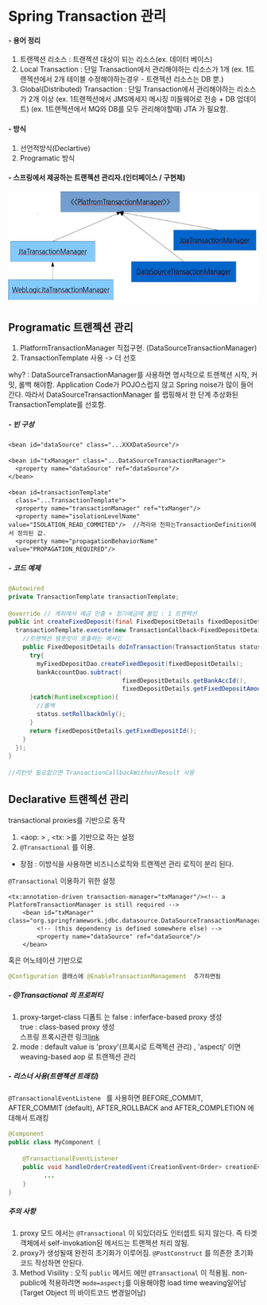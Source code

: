# Spring Transaction 관리

#### - 용어 정리
  1. 트랜젝션 리소스 : 트랜젝션 대상이 되는 리소스(ex. 데이터 베이스)
  2. Local Transaction : 단일 Transaction에서 관리해야하는 리소스가 1개
    (ex. 1트랜젝션에서 2개 테이블 수정해야하는경우 - 트랜젝션 리소스는 DB 뿐.)
  3. Global(Distributed) Transaction : 단일 Transaction에서 관리해야하는 리소스가 2개 이상
    (ex. 1트랜젝션에서 JMS메세지 메시징 미들웨어로 전송 + DB 업데이트)
    (ex. 1트랜젝션에서 MQ와 DB를 모두 관리해야할때)
    JTA 가 필요함.


#### - 방식
  1. 선언적방식(Declartive)
  2. Programatic 방식


#### - 스프링에서 제공하는 트랜젝션 관리자.(인터페이스 / 구현체)
  <img src='./txManagers.png'>


## Programatic 트랜젝션 관리
1. PlatformTransactionManager 직접구현. (DataSourceTransactionManager)
2. TransactionTemplate 사용 -> 더 선호


why? : DataSourceTransactionManager를 사용하면 명시적으로 트랜젝션 시작, 커밋, 롤백 해야함. Application Code가 POJO스럽지 않고 Spring noise가 많이 들어간다.
따라서 DataSourceTransactionManager 를 랩핑해서 한 단계 추상화된 TransactionTemplate를 선호함.


##### - 빈 구성  

```
<bean id="dataSource" class="...XXXDataSource"/>

<bean id="txManager" class="...DataSourceTransactionManager">
  <property name="dataSource" ref="dataSource"/>
</bean>

<bean id=transactionTemplate"
  class="...TransactionTemplate">
  <property name="transactionManager" ref="txManger"/>
  <property name="isolationLevelName" value="ISOLATION_READ_COMMITED"/>  //격리와 전파는TransactionDefinition에서 정의된 값.
  <property name="propagationBehaviorName" value="PROPAGATION_REQUIRED"/>
```

##### - 코드 예제  
```java
@Autowired
private TransactionTemplate transactionTemplate;

@override // 계죄에서 예금 인출 + 정기예금에 불입 : 1 트랜텍션
public int createFixedDeposit(final FixedDepositDetails fixedDepositDetails){
  transactionTemplate.execute(new TransactionCallback<FixedDepositDetails>(){
    //트랜젝션 템픗릿이 호출하는 메서드
    public FixedDepositDetails doInTransaction(TransactionStatus status){
      try{
        myFixedDepositDao.createFixedDeposit(fixedDepositDetails);
        bankAccountDao.subtract(
                                fixedDepositDetails.getBankAccId(),
                                fixedDepositDetails.getFixedDepositAmount());
      }catch(RuntimeException){
        //롤백
        status.setRollbackOnly();
      }
      return fixedDepositDetails.getFixedDepositId();
    }
  });
}

//리턴밧 필요없으면 TransactionCallbackWithoutResult 사용
```


## Declarative 트랜젝션 관리
transactional proxies를 기반으로 동작
1. <aop: >  , <tx: >를 기반으로 하는 설정
2. ```@Transactional``` 를 이용.
 - 장점 : 이방식을 사용하면 비즈니스로직와 트랜젝션 관리 로직이 분리 된다.

 ```@Transactional``` 이용하기 위한 설정
```
<tx:annotation-driven transaction-manager="txManager"/><!-- a PlatformTransactionManager is still required -->
    <bean id="txManager" class="org.springframework.jdbc.datasource.DataSourceTransactionManager">
        <!-- (this dependency is defined somewhere else) -->
        <property name="dataSource" ref="dataSource"/>
    </bean>
```
혹은 어노테이션 기반으로
```java
@Configuration 클래스에 @EnableTransactionManagement  추가하면됨
```

##### - @Transactional 의 프로퍼티
  1. proxy-target-class
    디폼트 는 false : inferface-based proxy 생성  
             true : class-based proxy 생성  
             스프링 프록시관련 링크[link](http://docs.spring.io/spring-framework/docs/4.2.x/spring-framework-reference/html/aop.html#aop-proxying)
  2. mode : default value is 'proxy'(프록시로 트랙젝션 관리) , 'aspectj' 이면 weaving-based aop 로 트랜젝션 관리


##### - 리스너 사용(트랜젝션 트래킹)
```@TransactionalEventListene ``` 를 사용하면
BEFORE_COMMIT, AFTER_COMMIT (default), AFTER_ROLLBACK and AFTER_COMPLETION
에 대해서 트래킹  

```java
@Component
public class MyComponent {

    @TransactionalEventListener
    public void handleOrderCreatedEvent(CreationEvent<Order> creationEvent) {
          ...
    }
}
```

##### 주의 사항
1. proxy 모드 에서는 ```@Transactional``` 이 되있더라도 인터셉트 되지 않는다. 즉 타겟 객체에서 self-invokation된 메서드는 트랜젝션 처리 않됨.
2. proxy가 생성될때 완전히 초기화가 이루어짐. ```@PostConstruct``` 를 의존한 초기화 코드 작성하면 안된다.
3. Method Visility : 오직 ```public``` 메서드 에만 ```@Transactional``` 이 적용됨. non-public에 적용하려면 ```mode=aspectj```를 이용해야함 load time weaving일어남 (Target Object 의 바이트코드 변경일어남)
